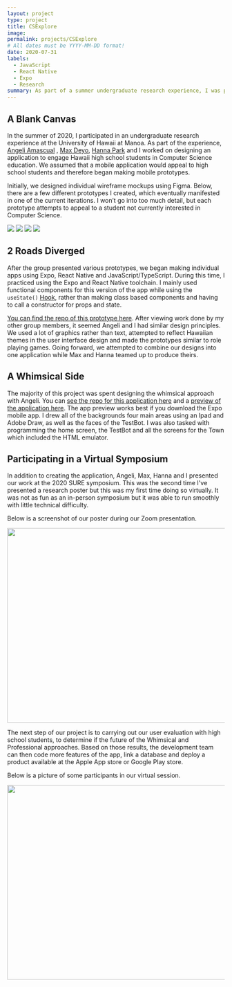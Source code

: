 ```yaml
---
layout: project
type: project
title: CSExplore
image: 
permalink: projects/CSExplore
# All dates must be YYYY-MM-DD format!
date: 2020-07-31
labels:
  - JavaScript
  - React Native
  - Expo
  - Research
summary: As part of a summer undergraduate research experience, I was part of team working on producing a mobile application for Hawaii high school students. The team presented our work at the SURE symposium at the University of Hawaii at Manoa.
---
```


## A Blank Canvas
In the summer of 2020, I participated in an undergraduate research experience at the University of Hawaii at Manoa. As part of the experience, [Angeli Amascual](https://angeli-amascual.github.io/) , [Max Deyo](https://maxdeyo.github.io/), [Hanna Park](https://hannaparkuh.github.io/) and I worked on designing an application to engage Hawaii high school students in Computer Science education. We assumed that a mobile application would appeal to high school students and therefore began making mobile prototypes.

Initially, we designed individual wireframe mockups using Figma. Below, there are a few different prototypes I created, which eventually manifested in one of the current iterations.
I won’t go into too much detail, but each prototype attempts to appeal to a student not currently interested in Computer Science. 

<img class="ui bordered responsive image" src="https://i.imgur.com/U9lr74x.png" />

<img class="ui bordered responsive image" src="https://i.imgur.com/abHcDjo.png" />

<img class="ui bordered responsive image" src="https://i.imgur.com/nmrHesH.png" />

<img class="ui bordered responsive image" src="https://i.imgur.com/plvcphT.png" />


## 2 Roads Diverged 
After the group presented various prototypes, we began making individual apps using Expo, React Native and JavaScript/TypeScript. During this time, I practiced using the Expo and React Native toolchain. I mainly used functional components for this version of the app while using the
```useState()``` [Hook](https://reactjs.org/docs/hooks-state.html), rather than making class based components and having to call a constructor for props and state. 

[You can find the repo of this prototype here](https://github.com/radgrad/CSExplore-Quinne). After viewing work done by my other group members, it seemed Angeli and I had similar design principles. We used a lot of graphics rather than text, attempted to reflect Hawaiian themes in the user interface design and made the prototypes similar to role playing games. Going forward, we attempted to combine our designs into one application while Max and Hanna teamed up to produce theirs. 

## A Whimsical Side 
The majority of this project was spent designing the whimsical approach with Angeli. You can [see the repo for this application here](https://github.com/radgrad/csexplore-angeliquinne) and a [preview of the application here](https://expo.io/@qauchida/csexplore_whimsical). The app preview works best if you download the Expo mobile app. I drew all of the backgrounds four main areas using an Ipad and Adobe Draw, as well as the faces of the TestBot. I was also tasked with programming the home screen, the TestBot and all the screens for the Town which included the HTML emulator. 

## Participating in a Virtual Symposium
In addition to creating the application, Angeli, Max, Hanna and I presented our work at the 2020 SURE symposium. This was the second time I've presented a research poster but this was my first time doing so virtually. It was not as fun as an in-person symposium but it was able to run smoothly with little technical difficulty.

Below is a screenshot of our poster during our Zoom presentation. 

<img class="ui bordered responsive image" src="https://media.discordapp.net/attachments/724794049281785887/738860390951157840/unknown.png?width=1295&height=666" width=700 height=450/>


The next step of our project is to carrying out our user evaluation with high school students, to determine if the future of the Whimsical and Professional approaches. Based on those results, the development team can then code more features of the app, link a database and deploy a product available at the Apple App store or Google Play store. 

Below is a picture of some participants in our virtual session.

<img class="ui bordered responsive image" src="https://i.imgur.com/eM4xwc5.png" width=700 height=450/>





